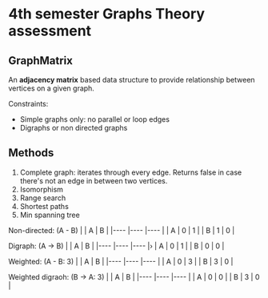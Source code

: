 # 4th semester Graphs Theory assessment

## GraphMatrix
An <b>adjacency matrix</b> based data structure to provide relationship between vertices on a given graph.

Constraints:

<ul>
    <li>Simple graphs only: no parallel or loop edges</li>
    <li>Digraphs or non directed graphs</li>
</ul> 

## Methods
<ol>
    <li>Complete graph: iterates through every edge. Returns false in case there's not an edge in between two vertices.</li>
    <li>Isomorphism</li>
    <li>Range search</li>
    <li>Shortest paths</li>
    <li>Min spanning tree</li>
</ol>

Non-directed:     (A - B)
|     |  A  |  B  |
|---- |---- |---- |
|  A  |  0  |  1  |
|  B  |  1  |  0  |

Digraph:          (A -> B)
|     |  A  |  B  |
|---- |---- |---- |›
|  A  |  0  |  1  |
|  B  |  0  |  0  |     

Weighted:         (A - B: 3)
|     |  A  |  B  |
|---- |---- |---- |
|  A  |  0  |  3  |
|  B  |  3  |  0  |

Weighted digraoh: (B -> A: 3)
|     |  A  |  B  |
|---- |---- |---- |
|  A  |  0  |  0  |
|  B  |  3  |  0  |
